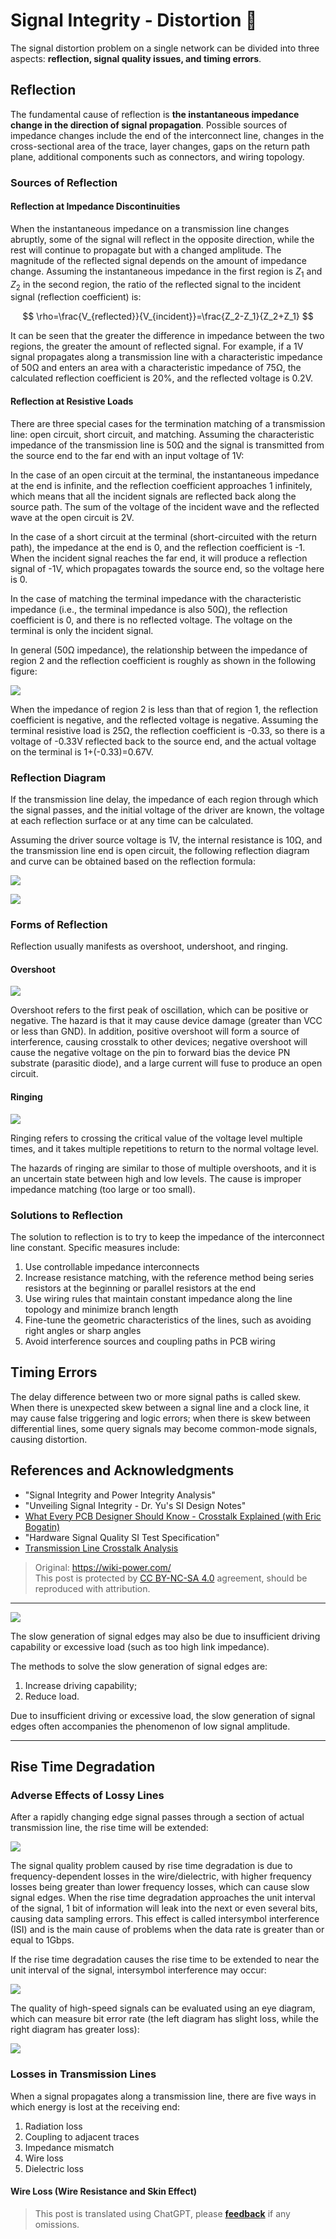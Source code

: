 # Signal Integrity - Distortion 🚧

The signal distortion problem on a single network can be divided into three aspects: **reflection, signal quality issues, and timing errors**.

## Reflection

The fundamental cause of reflection is **the instantaneous impedance change in the direction of signal propagation**. Possible sources of impedance changes include the end of the interconnect line, changes in the cross-sectional area of the trace, layer changes, gaps on the return path plane, additional components such as connectors, and wiring topology.

### Sources of Reflection

#### Reflection at Impedance Discontinuities

When the instantaneous impedance on a transmission line changes abruptly, some of the signal will reflect in the opposite direction, while the rest will continue to propagate but with a changed amplitude. The magnitude of the reflected signal depends on the amount of impedance change. Assuming the instantaneous impedance in the first region is $Z_1$ and $Z_2$ in the second region, the ratio of the reflected signal to the incident signal (reflection coefficient) is:

$$
\rho=\frac{V_{reflected}}{V_{incident}}=\frac{Z_2-Z_1}{Z_2+Z_1}
$$

It can be seen that the greater the difference in impedance between the two regions, the greater the amount of reflected signal. For example, if a 1V signal propagates along a transmission line with a characteristic impedance of 50Ω and enters an area with a characteristic impedance of 75Ω, the calculated reflection coefficient is 20%, and the reflected voltage is 0.2V.

#### Reflection at Resistive Loads

There are three special cases for the termination matching of a transmission line: open circuit, short circuit, and matching. Assuming the characteristic impedance of the transmission line is 50Ω and the signal is transmitted from the source end to the far end with an input voltage of 1V:

In the case of an open circuit at the terminal, the instantaneous impedance at the end is infinite, and the reflection coefficient approaches 1 infinitely, which means that all the incident signals are reflected back along the source path. The sum of the voltage of the incident wave and the reflected wave at the open circuit is 2V.

In the case of a short circuit at the terminal (short-circuited with the return path), the impedance at the end is 0, and the reflection coefficient is -1. When the incident signal reaches the far end, it will produce a reflection signal of -1V, which propagates towards the source end, so the voltage here is 0.

In the case of matching the terminal impedance with the characteristic impedance (i.e., the terminal impedance is also 50Ω), the reflection coefficient is 0, and there is no reflected voltage. The voltage on the terminal is only the incident signal.

In general (50Ω impedance), the relationship between the impedance of region 2 and the reflection coefficient is roughly as shown in the following figure:

![](https://wiki-media-1253965369.cos.ap-guangzhou.myqcloud.com/img/20221210182554.png)

When the impedance of region 2 is less than that of region 1, the reflection coefficient is negative, and the reflected voltage is negative. Assuming the terminal resistive load is 25Ω, the reflection coefficient is -0.33, so there is a voltage of -0.33V reflected back to the source end, and the actual voltage on the terminal is 1+(-0.33)=0.67V.

### Reflection Diagram

If the transmission line delay, the impedance of each region through which the signal passes, and the initial voltage of the driver are known, the voltage at each reflection surface or at any time can be calculated.

Assuming the driver source voltage is 1V, the internal resistance is 10Ω, and the transmission line end is open circuit, the following reflection diagram and curve can be obtained based on the reflection formula:

![](https://wiki-media-1253965369.cos.ap-guangzhou.myqcloud.com/img/20221210182654.png)

![](https://wiki-media-1253965369.cos.ap-guangzhou.myqcloud.com/img/20221210182717.png)

### Forms of Reflection

Reflection usually manifests as overshoot, undershoot, and ringing.

#### Overshoot

![](https://wiki-media-1253965369.cos.ap-guangzhou.myqcloud.com/img/20211220091443.png)

Overshoot refers to the first peak of oscillation, which can be positive or negative. The hazard is that it may cause device damage (greater than VCC or less than GND). In addition, positive overshoot will form a source of interference, causing crosstalk to other devices; negative overshoot will cause the negative voltage on the pin to forward bias the device PN substrate (parasitic diode), and a large current will fuse to produce an open circuit.

#### Ringing

![](https://wiki-media-1253965369.cos.ap-guangzhou.myqcloud.com/img/20211220094236.png)

Ringing refers to crossing the critical value of the voltage level multiple times, and it takes multiple repetitions to return to the normal voltage level.

The hazards of ringing are similar to those of multiple overshoots, and it is an uncertain state between high and low levels. The cause is improper impedance matching (too large or too small).

### Solutions to Reflection

The solution to reflection is to try to keep the impedance of the interconnect line constant. Specific measures include:

1. Use controllable impedance interconnects
2. Increase resistance matching, with the reference method being series resistors at the beginning or parallel resistors at the end
3. Use wiring rules that maintain constant impedance along the line topology and minimize branch length
4. Fine-tune the geometric characteristics of the lines, such as avoiding right angles or sharp angles
5. Avoid interference sources and coupling paths in PCB wiring

## Timing Errors

The delay difference between two or more signal paths is called skew. When there is unexpected skew between a signal line and a clock line, it may cause false triggering and logic errors; when there is skew between differential lines, some query signals may become common-mode signals, causing distortion.

## References and Acknowledgments

- "Signal Integrity and Power Integrity Analysis"
- "Unveiling Signal Integrity - Dr. Yu's SI Design Notes"
- [What Every PCB Designer Should Know - Crosstalk Explained (with Eric Bogatin)](https://www.youtube.com/watch?v=EF7SxgcDfCo)
- "Hardware Signal Quality SI Test Specification"
- [Transmission Line Crosstalk Analysis](https://blog.csdn.net/weixin_40877615/article/details/95329866)

> Original: <https://wiki-power.com/>  
> This post is protected by [CC BY-NC-SA 4.0](https://creativecommons.org/licenses/by/4.0/deed.en) agreement, should be reproduced with attribution.

---

![](https://wiki-media-1253965369.cos.ap-guangzhou.myqcloud.com/img/20211220093258.png)

The slow generation of signal edges may also be due to insufficient driving capability or excessive load (such as too high link impedance).

The methods to solve the slow generation of signal edges are:

1. Increase driving capability;
2. Reduce load.

Due to insufficient driving or excessive load, the slow generation of signal edges often accompanies the phenomenon of low signal amplitude.

---

## Rise Time Degradation

### Adverse Effects of Lossy Lines

After a rapidly changing edge signal passes through a section of actual transmission line, the rise time will be extended:

![](https://wiki-media-1253965369.cos.ap-guangzhou.myqcloud.com/img/20220105174702.png)

The signal quality problem caused by rise time degradation is due to frequency-dependent losses in the wire/dielectric, with higher frequency losses being greater than lower frequency losses, which can cause slow signal edges. When the rise time degradation approaches the unit interval of the signal, 1 bit of information will leak into the next or even several bits, causing data sampling errors. This effect is called intersymbol interference (ISI) and is the main cause of problems when the data rate is greater than or equal to 1Gbps.

If the rise time degradation causes the rise time to be extended to near the unit interval of the signal, intersymbol interference may occur:

![](https://wiki-media-1253965369.cos.ap-guangzhou.myqcloud.com/img/20220110093600.png)

The quality of high-speed signals can be evaluated using an eye diagram, which can measure bit error rate (the left diagram has slight loss, while the right diagram has greater loss):

![](https://wiki-media-1253965369.cos.ap-guangzhou.myqcloud.com/img/20220110104943.png)

### Losses in Transmission Lines

When a signal propagates along a transmission line, there are five ways in which energy is lost at the receiving end:

1. Radiation loss
2. Coupling to adjacent traces
3. Impedance mismatch
4. Wire loss
5. Dielectric loss

#### Wire Loss (Wire Resistance and Skin Effect)

> This post is translated using ChatGPT, please [**feedback**](https://github.com/linyuxuanlin/Wiki_MkDocs/issues/new) if any omissions.
